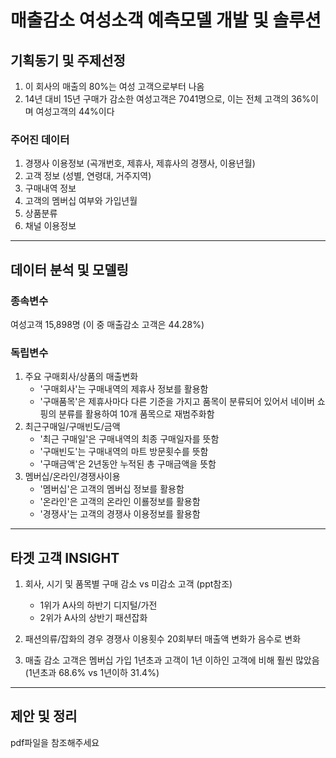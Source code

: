 # 매출감소 여성소객 예측모델 개발 및 솔루션
## 기획동기 및 주제선정
1. 이 회사의 매출의 80%는 여성 고객으로부터 나옴
2. 14년 대비 15년 구매가 감소한 여성고객은 7041명으로, 이는 전체 고객의 36%이며 여성고객의 44%이다 
### 주어진 데이터
1. 경쟁사 이용정보 (곡개번호, 제휴사, 제휴사의 경쟁사, 이용년월)
2. 고객 정보 (성별, 연령대, 거주지역)
3. 구매내역 정보
4. 고객의 멤버십 여부와 가입년월
5. 상품분류
6. 채널 이용정보
---
## 데이터 분석 및 모델링
### 종속변수
여성고객 15,898명 (이 중 매출감소 고객은 44.28%)
### 독립변수
1. 주요 구매회사/상품의 매출변화
    - '구매회사'는 구매내역의 제휴사 정보를 활용함
    - '구매품목'은 제휴사마다 다른 기준을 가지고 품목이 분류되어 있어서 네이버 쇼핑의 분류를 활용하여 10개 품목으로 재범주화함
2. 최근구매일/구매빈도/금액
    - '최근 구매일'은 구매내역의 최종 구매일자를 뜻함
    - '구매빈도'는 구매내역의 마트 방문횟수를 뜻함
    - '구매금액'은 2년동안 누적된 총 구매금액을 뜻함
3. 멤버십/온라인/경쟁사이용
    - '멤버십'은 고객의 멤버십 정보를 활용함
    - '온라인'은 고객의 온라인 이룔정보를 활용함
    - '경쟁사'는 고객의 경쟁사 이용정보를 활용함
---
## 타겟 고객 INSIGHT
1. 회사, 시기 및 품목별 구매 감소 vs 미감소 고객 (ppt참조)
    - 1위가 A사의 하반기 디지털/가전
    - 2위가 A사의 상반기 패션잡화

2. 패션의류/잡화의 경우 경쟁사 이용횟수 20회부터 매출액 변화가 음수로 변화

3. 매출 감소 고객은 멤버십 가입 1년초과 고객이 1년 이하인 고객에 비해 훨씬 많았음 (1년초과 68.6% vs 1년이하 31.4%)
---
## 제안 및 정리
pdf파일을 참조해주세요